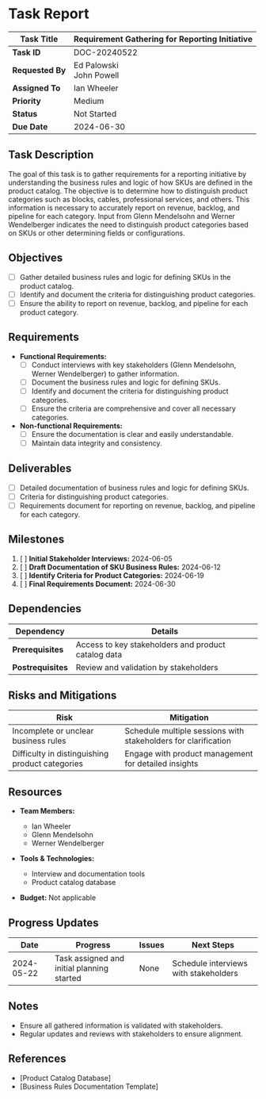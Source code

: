 # Task Report

| **Task Title**   | Requirement Gathering for Reporting Initiative |
| ---------------- | ---------------------------------------------- |
| **Task ID**      | DOC-20240522                                   |
| **Requested By** | Ed Palowski<br>John Powell                     |
| **Assigned To**  | Ian Wheeler                                    |
| **Priority**     | Medium                                         |
| **Status**       | Not Started                                    |
| **Due Date**     | 2024-06-30                                     |

## Task Description

The goal of this task is to gather requirements for a reporting initiative by understanding the business rules and logic of how SKUs are defined in the product catalog. The objective is to determine how to distinguish product categories such as blocks, cables, professional services, and others. This information is necessary to accurately report on revenue, backlog, and pipeline for each category. Input from Glenn Mendelsohn and Werner Wendelberger indicates the need to distinguish product categories based on SKUs or other determining fields or configurations.

## Objectives

- [ ]  Gather detailed business rules and logic for defining SKUs in the product catalog.
- [ ]  Identify and document the criteria for distinguishing product categories.
- [ ]  Ensure the ability to report on revenue, backlog, and pipeline for each product category.

## Requirements

- **Functional Requirements:**
    - [ ]  Conduct interviews with key stakeholders (Glenn Mendelsohn, Werner Wendelberger) to gather information.
    - [ ]  Document the business rules and logic for defining SKUs.
    - [ ]  Identify and document the criteria for distinguishing product categories.
    - [ ]  Ensure the criteria are comprehensive and cover all necessary categories.

- **Non-functional Requirements:**    
    - [ ]  Ensure the documentation is clear and easily understandable.
    - [ ]  Maintain data integrity and consistency.

## Deliverables

- [ ]  Detailed documentation of business rules and logic for defining SKUs.
- [ ]  Criteria for distinguishing product categories.
- [ ]  Requirements document for reporting on revenue, backlog, and pipeline for each category.

## Milestones

1. [ ]  **Initial Stakeholder Interviews:** 2024-06-05
2. [ ]  **Draft Documentation of SKU Business Rules:** 2024-06-12
3. [ ]  **Identify Criteria for Product Categories:** 2024-06-19
4. [ ]  **Final Requirements Document:** 2024-06-30

## Dependencies

|**Dependency**|**Details**|
|---|---|
|**Prerequisites**|Access to key stakeholders and product catalog data|
|**Postrequisites**|Review and validation by stakeholders|

## Risks and Mitigations

|**Risk**|**Mitigation**|
|---|---|
|Incomplete or unclear business rules|Schedule multiple sessions with stakeholders for clarification|
|Difficulty in distinguishing product categories|Engage with product management for detailed insights|

## Resources

- **Team Members:**
    - Ian Wheeler
    - Glenn Mendelsohn
    - Werner Wendelberger

- **Tools & Technologies:**
    - Interview and documentation tools
    - Product catalog database

- **Budget:** Not applicable

## Progress Updates

|**Date**|**Progress**|**Issues**|**Next Steps**|
|---|---|---|---|
|2024-05-22|Task assigned and initial planning started|None|Schedule interviews with stakeholders|

## Notes

- Ensure all gathered information is validated with stakeholders.
- Regular updates and reviews with stakeholders to ensure alignment.

## References

- [Product Catalog Database]
- [Business Rules Documentation Template]